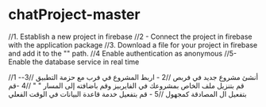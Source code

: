 # chatProject-master

//1. Establish a new project in firebase
//2 - Connect the project in firebase with the application package
//3. Download a file for your project in firebase and add it to the "" path.
//4 Enable authentication as anonymous
//5- Enable the database service in real time


//1 -أنشئ مشروع جديد في فربص
//2 - اربط المشروع في فرب مع حزمة التطبيق
//3- قم بتنزيل ملف الخاص بمشروعك في الفايربيز وقم باضافته إلى المسار " "
//4 -قم بتفعيل ال المصادقة كمجهول
//5 - قم بتفعيل خدمة قاعدة البيانات في الوقت الفعلي
